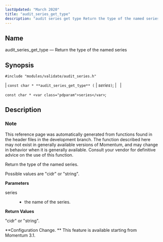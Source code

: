 ```yaml
---
lastUpdated: "March 2020"
title: "audit_series_get_type"
description: "audit series get type Return the type of the named series const char audit series get type series const char series This reference page was automatically generated from functions found in the header files in the development branch The function described here may not exist in generally available versions of..."
---
```


<a name="apis.audit_series_get_type"></a> 
## Name

audit_series_get_type — Return the type of the named series

## Synopsis

`#include "modules/validate/audit_series.h"`

| `const char * **audit_series_get_type** (` | <var class="pdparam">series</var>`)`; |   |

`const char * <var class="pdparam">series</var>`;<a name="idp47223808"></a> 
## Description

### Note

This reference page was automatically generated from functions found in the header files in the development branch. The function described here may not exist in generally available versions of Momentum, and may change in behavior when it is generally available. Consult your vendor for definitive advice on the use of this function.

Return the type of the named series.

Possible values are "cidr" or "string".

**<a name="idp47227152"></a> Parameters**

<dl class="variablelist">

<dt>series</dt>

<dd>

- the name of the series.

</dd>

</dl>

**<a name="idp47230176"></a> Return Values**

"cidr" or "string".

**Configuration Change. ** This feature is available starting from Momentum 3.1.